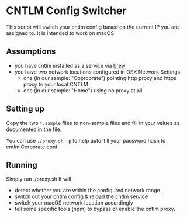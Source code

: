 # CNTLM Config Switcher

This script will switch your cntlm config based on the current IP you are assigned to.
It is intended to work on macOS.

## Assumptions

* you have cntlm installed as a service via [brew](https://brew.sh/)
* you have two network locations configured in OSX Network Settings:
	* one (in our sample: "Coproprate") pointing http proxy and https proxy to your local CNTLM
	* one (in our sample: "Home") using no proxy at all

## Setting up
Copy the two `*.sample` files to non-sample files and fill in your values as documented in the file.

You can use `./proxy.sh -p` to help auto-fill your password hash to cntlm.Corporate.conf

## Running
Simply run ./proxy.sh
It will
* detect whether you are within the configured network range
* switch out your cntlm config & reload the cntlm service
* switch your macOS network location accordingly
* tell some specific tools (npm) to bypass or enable the cntlm proxy.
